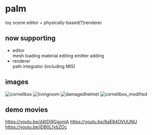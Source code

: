 # palm
toy scene editor + physically-based(?)renderer

## now supporting
- editor  
mesh loading
material editing
emitter adding
- renderer  
path integrator (including MIS)

## images 
![cornellbox](https://github.com/user-attachments/assets/5badbdae-3730-49b6-ade3-b90603b4e718)
![livingroom](https://github.com/user-attachments/assets/dede2c21-9fe7-4c66-8b80-9cc1e295d77a)
![damagedhelmet](https://github.com/user-attachments/assets/4da7ad20-521c-4cd5-8849-c3f18d198c7e)
![cornellbox_modified](https://github.com/user-attachments/assets/cdc1b5cf-472c-4ed5-90fb-2deca8178bd1)

## demo movies
https://youtu.be/d4tDj9GgomA 
https://youtu.be/6aE84OVUUNU
https://youtu.be/lDB0LfxbZOc
